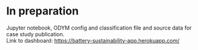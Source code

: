 # In preparation

Jupyter notebook, ODYM config and classification file and source data for case study publication. <br>
Link to dashboard: https://battery-sustainability-app.herokuapp.com/
